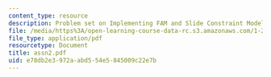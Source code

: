 ```yaml
---
content_type: resource
description: Problem set on Implementing FAM and Slide Constraint Modeling
file: /media/https%3A/open-learning-course-data-rc.s3.amazonaws.com/1-206j-airline-schedule-planning-spring-2003/e78db2e3972aabd554e5845009c22e7b_assn2.pdf
file_type: application/pdf
resourcetype: Document
title: assn2.pdf
uid: e78db2e3-972a-abd5-54e5-845009c22e7b
---
```

